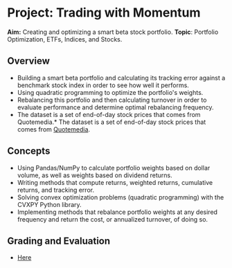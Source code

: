 # Project: Trading with Momentum

**Aim:** Creating and optimizing a smart beta stock portfolio.
**Topic**: Portfolio Optimization, ETFs, Indices, and Stocks.

## Overview
* Building a smart beta portfolio and calculating its tracking error against a benchmark stock index in order to see how well it performs.
* Using quadratic programming to optimize the portfolio's weights.
* Rebalancing this portfolio and then calculating turnover in order to evaluate performance and determine optimal rebalancing frequency.
* The dataset is a set of end-of-day stock prices that comes from Quotemedia.* The dataset is a set of end-of-day stock prices that comes from [Quotemedia](http://www.quotemedia.com/).

## Concepts
* Using Pandas/NumPy to calculate portfolio weights based on dollar volume, as well as weights based on dividend returns.
* Writing methods that compute returns, weighted returns, cumulative returns, and tracking error.
* Solving convex optimization problems (quadratic programming) with the CVXPY Python library.
* Implementing methods that rebalance portfolio weights at any desired frequency and return the cost, or annualized turnover, of doing so.

## Grading and Evaluation 

* [Here](https://review.udacity.com/#!/reviews/2300739)
